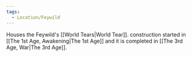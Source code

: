 ```yaml
---
tags:
  - Location/Feywild
---
```

Houses the Feywild's [[World Tears|World Tear]]. construction started in [[The 1st Age, Awakening|The 1st Age]] and it is completed in [[The 3rd Age, War|The 3rd Age]]. 